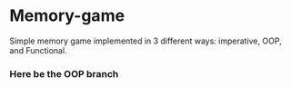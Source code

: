 # Memory-game
Simple memory game implemented in 3 different ways: imperative, OOP, and Functional.

### Here be the OOP branch
